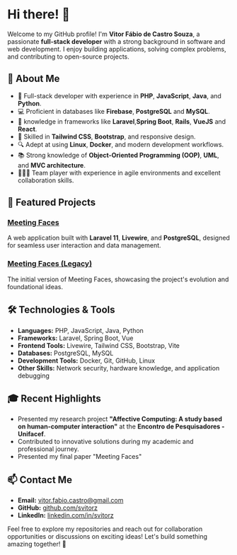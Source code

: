 # Hi there! 👋

Welcome to my GitHub profile! I'm **Vitor Fábio de Castro Souza**, a passionate **full-stack developer** with a strong background in software and web development. I enjoy building applications, solving complex problems, and contributing to open-source projects.

## 🚀 About Me

- 🌟 Full-stack developer with experience in **PHP**, **JavaScript**, **Java**, and **Python**.
- 💻 Proficient in databases like **Firebase**, **PostgreSQL** and **MySQL**.
- 🎨 knowledge in frameworks like **Laravel**,**Spring Boot**, **Rails**, **VueJS** and **React**.
- 🎨 Skilled in **Tailwind CSS**, **Bootstrap**, and responsive design.
- 🔍 Adept at using **Linux**, **Docker**, and modern development workflows.
- 📚 Strong knowledge of **Object-Oriented Programming (OOP)**, **UML**, and **MVC architecture**.
- 🧑‍🤝‍🧑 Team player with experience in agile environments and excellent collaboration skills.

## 📌 Featured Projects

### [Meeting Faces](https://github.com/svitorz/meetingfaces)

A web application built with **Laravel 11**, **Livewire**, and **PostgreSQL**, designed for seamless user interaction and data management.

### [Meeting Faces (Legacy)](https://github.com/svitorz/meeting_faces)

The initial version of Meeting Faces, showcasing the project's evolution and foundational ideas.

## 🛠️ Technologies & Tools

- **Languages:** PHP, JavaScript, Java, Python
- **Frameworks:** Laravel, Spring Boot, Vue
- **Frontend Tools:** Livewire, Tailwind CSS, Bootstrap, Vite
- **Databases:** PostgreSQL, MySQL
- **Development Tools:** Docker, Git, GitHub, Linux
- **Other Skills:** Network security, hardware knowledge, and application debugging

## 🎓 Recent Highlights

- Presented my research project **"Affective Computing: A study based on human-computer interaction"** at the **Encontro de Pesquisadores - Unifacef**.
- Contributed to innovative solutions during my academic and professional journey.
- Presented my final paper "Meeting Faces"

## 📫 Contact Me

- **Email:** [vitor.fabio.castro@gmail.com](mailto:vitor.fabio.castro@gmail.com)
- **GitHub:** [github.com/svitorz](https://github.com/svitorz)
- **LinkedIn:** [linkedin.com/in/svitorz](https://linkedin.com/in/svitorz)

Feel free to explore my repositories and reach out for collaboration opportunities or discussions on exciting ideas! Let's build something amazing together! 🚀
